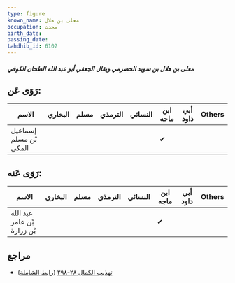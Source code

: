 ```yaml
---
type: figure
known_name: معلى بن هلال
occupation: محدث
birth_date:
passing_date:
tahdhib_id: 6102
---
```

##### معلى بن هلال بن سويد الحضرمي ويقال الجعفي أبو عبد الله الطحان الكوفي

## رَوَى عَن:
| الاسم                  | البخاري | مسلم | الترمذي | النسائي | ابن ماجه | أبي داود | Others |
| ---------------------- | ------- | ---- | ------- | ------- | -------- | -------- | ------ |
| إسماعيل بْن مسلم المكي |         |      |         |         | ✔        |          |        |
## رَوَى عَنه:
| الاسم                       | البخاري | مسلم | الترمذي | النسائي | ابن ماجه | أبي داود | Others |
| --------------------------- | ------- | ---- | ------- | ------- | -------- | -------- | ------ |
| عبد الله بْن عامر بْن زرارة |         |      |         |         | ✔        |          |        |
## مراجع
- [تهذيب الكمال ٢٨-٢٩٨](obsidian://open?vault=Tahdhib-al-Kamal&file=Figures/٦١٠٢-معلى%20بن%20هلال%20بن%20سويد%20الحضرمي%20ويقال%20الجعفي%20أبو%20عبد%20الله%20الطحان%20الكوفي) ([رابط الشاملة](https://shamela.ws/book/3722/15273))